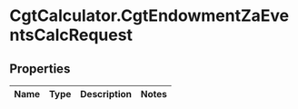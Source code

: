 # CgtCalculator.CgtEndowmentZaEventsCalcRequest

## Properties
Name | Type | Description | Notes
------------ | ------------- | ------------- | -------------



